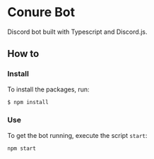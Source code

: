 # Conure Bot

Discord bot built with Typescript and Discord.js.

## How to

### Install

To install the packages, run:

```bash
$ npm install
```

### Use

To get the bot running, execute the script `start`:

```bash
npm start
```